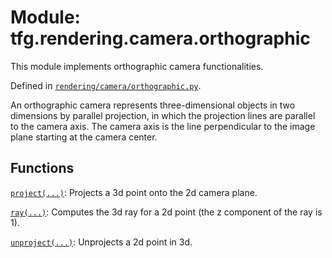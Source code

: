 <div itemscope itemtype="http://developers.google.com/ReferenceObject">
<meta itemprop="name" content="tfg.rendering.camera.orthographic" />
<meta itemprop="path" content="Stable" />
</div>

# Module: tfg.rendering.camera.orthographic

This module implements orthographic camera functionalities.



Defined in [`rendering/camera/orthographic.py`](https://github.com/tensorflow/agents/tree/master/tensorflow_graphics/rendering/camera/orthographic.py).

<!-- Placeholder for "Used in" -->

An orthographic camera represents three-dimensional objects in two dimensions
by parallel projection, in which the projection lines are parallel to the
camera axis. The camera axis is the line perpendicular to the image plane
starting at the camera center.

## Functions

[`project(...)`](../../../tfg/rendering/camera/orthographic/project.md): Projects a 3d point onto the 2d camera plane.

[`ray(...)`](../../../tfg/rendering/camera/orthographic/ray.md): Computes the 3d ray for a 2d point (the z component of the ray is 1).

[`unproject(...)`](../../../tfg/rendering/camera/orthographic/unproject.md): Unprojects a 2d point in 3d.

